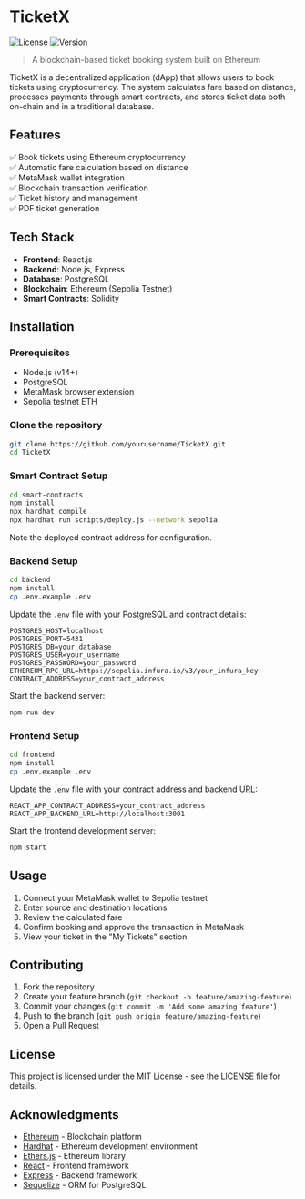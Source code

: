 # TicketX

![License](https://img.shields.io/badge/license-MIT-blue.svg)
![Version](https://img.shields.io/badge/version-1.0.0-green.svg)

> A blockchain-based ticket booking system built on Ethereum

TicketX is a decentralized application (dApp) that allows users to book tickets using cryptocurrency. The system calculates fare based on distance, processes payments through smart contracts, and stores ticket data both on-chain and in a traditional database.



## Features

✅ Book tickets using Ethereum cryptocurrency  
✅ Automatic fare calculation based on distance  
✅ MetaMask wallet integration  
✅ Blockchain transaction verification  
✅ Ticket history and management  
✅ PDF ticket generation  

## Tech Stack

- **Frontend**: React.js
- **Backend**: Node.js, Express
- **Database**: PostgreSQL
- **Blockchain**: Ethereum (Sepolia Testnet)
- **Smart Contracts**: Solidity

## Installation

### Prerequisites

- Node.js (v14+)
- PostgreSQL
- MetaMask browser extension
- Sepolia testnet ETH

### Clone the repository

```bash
git clone https://github.com/yourusername/TicketX.git
cd TicketX
```

### Smart Contract Setup

```bash
cd smart-contracts
npm install
npx hardhat compile
npx hardhat run scripts/deploy.js --network sepolia
```

Note the deployed contract address for configuration.

### Backend Setup

```bash
cd backend
npm install
cp .env.example .env
```

Update the `.env` file with your PostgreSQL and contract details:

```
POSTGRES_HOST=localhost
POSTGRES_PORT=5431
POSTGRES_DB=your_database
POSTGRES_USER=your_username
POSTGRES_PASSWORD=your_password
ETHEREUM_RPC_URL=https://sepolia.infura.io/v3/your_infura_key
CONTRACT_ADDRESS=your_contract_address
```

Start the backend server:

```bash
npm run dev
```

### Frontend Setup

```bash
cd frontend
npm install
cp .env.example .env
```

Update the `.env` file with your contract address and backend URL:

```
REACT_APP_CONTRACT_ADDRESS=your_contract_address
REACT_APP_BACKEND_URL=http://localhost:3001
```

Start the frontend development server:

```bash
npm start
```

## Usage

1. Connect your MetaMask wallet to Sepolia testnet
2. Enter source and destination locations
3. Review the calculated fare
4. Confirm booking and approve the transaction in MetaMask
5. View your ticket in the "My Tickets" section

## Contributing

1. Fork the repository
2. Create your feature branch (`git checkout -b feature/amazing-feature`)
3. Commit your changes (`git commit -m 'Add some amazing feature'`)
4. Push to the branch (`git push origin feature/amazing-feature`)
5. Open a Pull Request

## License

This project is licensed under the MIT License - see the LICENSE file for details.

## Acknowledgments

- [Ethereum](https://ethereum.org/) - Blockchain platform
- [Hardhat](https://hardhat.org/) - Ethereum development environment
- [Ethers.js](https://docs.ethers.io/) - Ethereum library
- [React](https://reactjs.org/) - Frontend framework
- [Express](https://expressjs.com/) - Backend framework
- [Sequelize](https://sequelize.org/) - ORM for PostgreSQL
